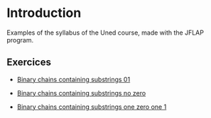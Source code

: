 # Introduction

Examples of the syllabus of the Uned course, made with the JFLAP program.

## Exercices

- [Binary chains containing substrings 01](./substrings01.jff)

- [Binary chains containing substrings no zero](./substringsNoZero.jff)

- [Binary chains containing substrings one zero one 1](./substringsZeroOne.jff)
